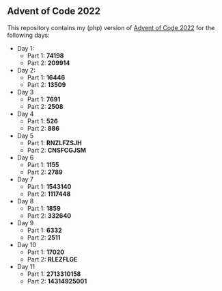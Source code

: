 ## Advent of Code 2022

This repository contains my (php) version of [Advent of Code 2022](https://adventofcode.com/) for the following days:

- Day 1: 
  - Part 1: __74198__
  - Part 2: __209914__
- Day 2:
  - Part 1: __16446__
  - Part 2: __13509__
- Day 3
  - Part 1: __7691__
  - Part 2: __2508__
- Day 4
  - Part 1: __526__
  - Part 2: __886__
- Day 5
  - Part 1: __RNZLFZSJH__
  - Part 2: __CNSFCGJSM__
- Day 6
  - Part 1: __1155__
  - Part 2: __2789__
- Day 7
  - Part 1: __1543140__
  - Part 2: __1117448__ 
- Day 8
  - Part 1: __1859__
  - Part 2: __332640__  
- Day 9
  - Part 1: __6332__
  - Part 2: __2511__
- Day 10
  - Part 1: __17020__
  - Part 2: __RLEZFLGE__
- Day 11
  - Part 1: __2713310158__
  - Part 2: __14314925001__